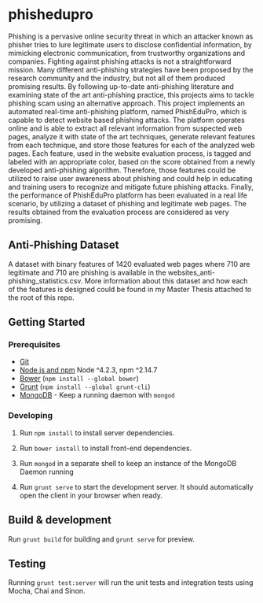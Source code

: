 # phishedupro

Phishing is a pervasive online security threat in which an attacker known as phisher tries to lure legitimate users to
disclose confidential information, by mimicking electronic communication, from trustworthy organizations and companies.
Fighting against phishing attacks is not a straightforward mission. Many different anti-phishing strategies have been
proposed by the research community and the industry, but not all of them produced promising results. By following
up-to-date anti-phishing literature and examining state of the art anti-phishing practice, this projects aims to tackle
phishing scam using an alternative approach. This project implements an automated real-time anti-phishing platform, 
named PhishEduPro, which is capable to detect website based phishing attacks. The platform operates online and is able 
to extract all relevant information from suspected web pages, analyze it with state of the art techniques, generate 
relevant features from each technique, and store those features for each of the analyzed web pages. Each feature, used 
in the website evaluation process, is tagged and labeled with an appropriate color, based on the score obtained from a 
newly developed anti-phishing algorithm. Therefore, those features could be utilized to raise user awareness about 
phishing and could help in educating and training users to recognize and mitigate future phishing attacks. Finally, the 
performance of PhishEduPro platform has been evaluated in a real life scenario, by utilizing a dataset of phishing and 
legitimate web pages. The results obtained from the evaluation process are considered as very promising.

## Anti-Phishing Dataset

A dataset with binary features of 1420 evaluated web pages where 710 are legitimate and 710 are phishing is available
in the websites_anti-phishing_statistics.csv. More information about this dataset and how each of the features is designed 
could be found in my Master Thesis attached to the root of this repo.  

## Getting Started

### Prerequisites

- [Git](https://git-scm.com/)
- [Node.js and npm](nodejs.org) Node ^4.2.3, npm ^2.14.7
- [Bower](bower.io) (`npm install --global bower`)
- [Grunt](http://gruntjs.com/) (`npm install --global grunt-cli`)
- [MongoDB](https://www.mongodb.org/) - Keep a running daemon with `mongod`

### Developing

1. Run `npm install` to install server dependencies.

2. Run `bower install` to install front-end dependencies.

3. Run `mongod` in a separate shell to keep an instance of the MongoDB Daemon running

4. Run `grunt serve` to start the development server. It should automatically open the client in your browser when ready.

## Build & development

Run `grunt build` for building and `grunt serve` for preview.

## Testing

Running `grunt test:server` will run the unit tests and integration tests using Mocha, Chai and Sinon.
